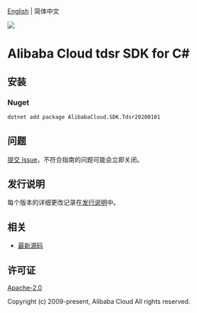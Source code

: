[English](README.md) | 简体中文

![](https://aliyunsdk-pages.alicdn.com/icons/AlibabaCloud.svg)

# Alibaba Cloud tdsr SDK for C#

## 安装

### Nuget

```bash
dotnet add package AlibabaCloud.SDK.Tdsr20200101
```

## 问题

[提交 Issue](https://github.com/aliyun/alibabacloud-csharp-sdk/issues/new)，不符合指南的问题可能会立即关闭。

## 发行说明

每个版本的详细更改记录在[发行说明](./ChangeLog.md)中。

## 相关

* [最新源码](https://github.com/aliyun/alibabacloud-csharp-sdk/)

## 许可证

[Apache-2.0](http://www.apache.org/licenses/LICENSE-2.0)

Copyright (c) 2009-present, Alibaba Cloud All rights reserved.

